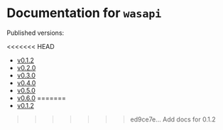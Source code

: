 # Documentation for `wasapi`

Published versions: 

<<<<<<< HEAD
- [v0.1.2](docs/0.1.2/wasapi/index.html)
- [v0.2.0](docs/0.2.0/wasapi/index.html)
- [v0.3.0](docs/0.3.0/wasapi/index.html)
- [v0.4.0](docs/0.4.0/wasapi/index.html)
- [v0.5.0](docs/0.5.0/wasapi/index.html)
- [v0.6.0](docs/0.6.0/wasapi/index.html)
=======
- [v0.1.2 ](docs/0.1.2/wasapi/index.html)
>>>>>>> ed9ce7e... Add docs for 0.1.2
